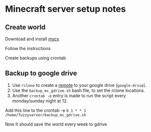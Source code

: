 # Minecraft server setup notes

## Create world
Download and install [mscs](https://minecraftservercontrol.github.io/docs/mscs)

Follow the instructions

Create backups using crontab

## Backup to google drive
1. Use ```rclone``` to create a [remote](https://rclone.org/drive/) to your google drive (```google-drive```).
2. Use the ```backup_mc_gdrive.sh``` bash file, to set the rclone locations.
3. Another ```crontab -e``` entry is made to run the script every monday/sunday night at 12.

Add this line to the crontab -e
```0 1 * * 1 /home/fuzzyserver/backup_mc_gdrive.sh```

Now it should save the world every week to gdrive
